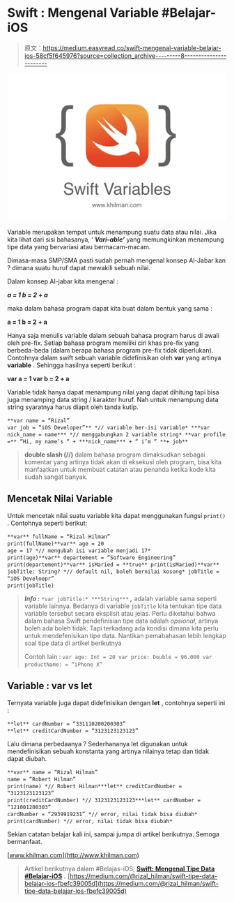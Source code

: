 # Swift : Mengenal Variable #Belajar-iOS

> 原文：<https://medium.easyread.co/swift-mengenal-variable-belajar-ios-58cf5f645976?source=collection_archive---------8----------------------->

![](img/4e447bfce05c2cea3cca6108917cee18.png)

Variable merupakan tempat untuk menampung suatu data atau nilai. Jika kita lihat dari sisi bahasanya, ‘ ***Vari-able’*** yang memungkinkan menampung tipe data yang bervariasi atau bermacam-macam.

Dimasa-masa SMP/SMA pasti sudah pernah mengenal konsep Al-Jabar kan ? dimana suatu huruf dapat mewakili sebuah nilai.

Dalam konsep Al-jabar kita mengenal :

***a = 1
b = 2 + a***

maka dalam bahasa program dapat kita buat dalam bentuk yang sama :

**a = 1
b = 2 + a**

Hanya saja menulis variable dalam sebuah bahasa program harus di awali oleh pre-fix. Setiap bahasa program memiliki ciri khas pre-fix yang berbeda-beda (dalam berapa bahasa program pre-fix tidak diperlukan). Contohnya dalam swift sebuah variable didefinisikan oleh **var** yang artinya **variable** . Sehingga hasilnya seperti berikut :

**var a = 1
var b = 2 + a**

Variable tidak hanya dapat menampung nilai yang dapat dihitung tapi bisa juga menamping data string / karakter huruf. Nah untuk menampung data string syaratnya harus diapit oleh tanda kutip.

```
**var name = “Rizal”
var job = “iOS Developer”** *// variable ber-isi variable* ***var nick_name = name*** *// menggabungkan 2 variable string* **var profile =** “Hi, my name’s “ + ***nick_name*** + “ i’m “ **+ job**
```

> **double slash (//)** dalam bahasa program dimaksudkan sebagai komentar yang artinya tidak akan di eksekusi oleh program, bisa kita manfaatkan untuk membuat catatan atau penanda ketika kode kita sudah sangat banyak.

## Mencetak Nilai Variable

Untuk mencetak nilai suatu variable kita dapat menggunakan fungsi `print()` . Contohnya seperti berikut:

```
**var** fullName = “Rizal Hilman”
print(fullName)**var** age = 20
age = 17 *// mengubah isi variable menjadi 17*
print(age)**var** departement = “Software Engineering”
print(departement)**var** isMaried = **true** print(isMaried)**var** jobTitle: String? *// default nil, boleh bernilai kosong* jobTitle = “iOS Develoepr”
print(jobTitle)
```

> ***Info :*** `*var jobTitle:* ***String***` ***,*** adalah variable sama seperti variable lainnya. Bedanya di variable `jobTitle` kita tentukan tipe data variable tersebut secara eksplisit atau jelas. Perlu diketahui bahwa dalam bahasa Swift pendefinisian tipe data adalah *opsional,* artinya boleh ada boleh tidak. Tapi terkadang ada kondisi dimana kita perlu untuk mendefenisikan tipe data. Nantikan pemabahasan lebih lengkap soal tipe data di artikel berikutnya
> 
> Contoh lain :
> `var age: Int = 20
> var price: Double = 96.000
> var productName: = “iPhone X”`

## Variable : var vs let

Ternyata variable juga dapat didefinisikan dengan **let** , contohnya seperti ini :

```
**let** cardNumber = “331110200200303”
**let** creditCardNumber = “3123123123123”
```

Lalu dimana perbedaanya ? Sederhananya let digunakan untuk mendefinisikan sebuah konstanta yang artinya nilainya tetap dan tidak dapat diubah.

```
**var** name = “Rizal Hilman”
name = “Robert Hilman” 
print(name) *// Robert Hilman***let** creditCardNumber = “3123123123123”
print(creditCardNumber) *// 3123123123123***let** cardNumber = “121001200303”
cardNumber = “2939919231” *// error, nilai tidak bisa diubah*
print(cardNumber) *// error, nilai tidak bisa diubah*
```

Sekian catatan belajar kali ini, sampai jumpa di artikel berikutnya. Semoga bermanfaat.

[www.khilman.com](http://www.khilman.com)

> Artikel berikutnya dalam #Belajas-iOS, [**Swift: Mengenal Tipe Data #Belajar-iOS**](https://medium.com/@rizal_hilman/swift-tipe-data-belajar-ios-fbefc39005d) **.** [https://medium.com/@rizal_hilman/swift-tipe-data-belajar-ios-fbefc39005d](https://medium.com/@rizal_hilman/swift-tipe-data-belajar-ios-fbefc39005d)